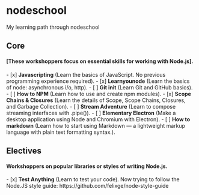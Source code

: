# nodeschool
My learning path through nodeschool

<h2>Core</h2>
<h4>[These workshoppers focus on essential skills for working with Node.js].</h4>
- [x] <b>Javascripting</b> (Learn the basics of JavaScript. No previous programming experience required).
- [x] <b>Learnyounode</b> (Learn the basics of node: asynchronous i/o, http).
- [ ] <b>Git init</b> (Learn Git and GitHub basics).
- [ ] <b>How to NPM</b> (Learn how to use and create npm modules).
- [x] <b>Scope Chains & Closures</b> (Learn the details of Scope, Scope Chains, Closures, and Garbage Collection).
- [ ] <b>Stream Adventure</b> (Learn to compose streaming interfaces with .pipe()).
- [ ] <b>Elementary Electron</b> (Make a desktop application using Node and Chromium with Electron).
- [ ] <b>How to markdown</b> (Learn how to start using Markdown — a lightweight markup language with plain text formatting syntax.).

<h2>Electives</h2>
<h4>Workshoppers on popular libraries or styles of writing Node.js.</h4>
- [x] <b>Test Anything</b> (Learn to test your code).
Now trying to follow the Node.JS style guide: https://github.com/felixge/node-style-guide

